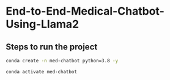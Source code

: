 # End-to-End-Medical-Chatbot-Using-Llama2

## Steps to run the project

```bash
conda create -n med-chatbot python=3.8 -y
```

```bash
conda activate med-chatbot
```
